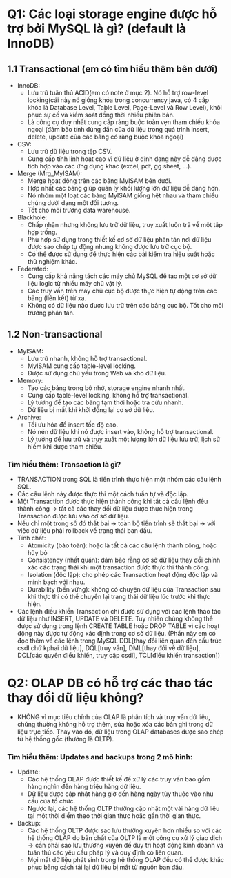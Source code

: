 # Q1: Các loại storage engine được hỗ trợ bởi MySQL là gì? (default là InnoDB)
## 1.1 Transactional (em có tìm hiểu thêm bên dưới)
- InnoDB:
  - Lưu trữ tuân thủ ACID(em có note ở mục 2). Nó hỗ trợ row-level locking(cái này nó giống khóa trong concurrency java, có 4 cấp khóa là Database Level, Table Level, Page-Level và Row Level), khôi phục sự cố và kiểm soát đồng thời nhiều phiên bản. 
  - Là công cụ duy nhất cung cấp ràng buộc toàn vẹn tham chiếu khóa ngoại (đảm bảo tính đúng đắn của dữ liệu trong quá trình insert, delete, update của các bảng có ràng buộc khóa ngoại)
- CSV:
  - Lưu trữ dữ liệu trong tệp CSV.
  - Cung cấp tính linh hoạt cao vì dữ liệu ở định dạng này dễ dàng được tích hợp vào các ứng dụng khác (excel, pdf, gg sheet, ...).
- Merge (Mrg_MyISAM):
  - Merge hoạt động trên các bảng MyISAM bên dưới.
  - Hợp nhất các bảng giúp quản lý khối lượng lớn dữ liệu dễ dàng hơn.
  - Nó nhóm một loạt các bảng MyISAM giống hệt nhau và tham chiếu chúng dưới dạng một đối tượng.
  - Tốt cho môi trường data warehouse.
- Blackhole:
  - Chấp nhận nhưng không lưu trữ dữ liệu, truy xuất luôn trả về một tập hợp trống.
  - Phù hợp sử dụng trong thiết kế cơ sở dữ liệu phân tán nơi dữ liệu được sao chép tự động nhưng không được lưu trữ cục bộ.
  - Có thể được sử dụng để thực hiện các bài kiểm tra hiệu suất hoặc thử nghiệm khác.
- Federated:
  - Cung cấp khả năng tách các máy chủ MySQL để tạo một cơ sở dữ liệu logic từ nhiều máy chủ vật lý.
  - Các truy vấn trên máy chủ cục bộ được thực hiện tự động trên các bảng (liên kết) từ xa.
  - Không có dữ liệu nào được lưu trữ trên các bảng cục bộ. Tốt cho môi trường phân tán.
## 1.2 Non-transactional
- MyISAM:
  - Lưu trữ nhanh, không hỗ trợ transactional.
  - MyISAM cung cấp table-level locking.
  - Được sử dụng chủ yếu trong Web và kho dữ liệu.
- Memory:
  - Tạo các bảng trong bộ nhớ, storage engine nhanh nhất.
  - Cung cấp table-level locking, không hỗ trợ transactional.
  - Lý tưởng để tạo các bảng tạm thời hoặc tra cứu nhanh.
  - Dữ liệu bị mất khi khởi động lại cơ sở dữ liệu.
- Archive:
  - Tối ưu hóa để insert tốc độ cao.
  - Nó nén dữ liệu khi nó được insert vào, không hỗ trợ transactional.
  - Lý tưởng để lưu trữ và truy xuất một lượng lớn dữ liệu lưu trữ, lịch sử hiếm khi được tham chiếu.
### Tìm hiểu thêm: Transaction là gì?
- TRANSACTION trong SQL là tiến trình thực hiện một nhóm các câu lệnh SQL. 
- Các câu lệnh này được thực thi một cách tuần tự và độc lập. 
- Một Transaction được thực hiện thành công khi tất cả câu lệnh đều thành công -> tất cả các thay đổi dữ liệu được thực hiện trong Transaction được lưu vào cơ sở dữ liệu. 
- Nếu chỉ một trong số đó thất bại -> toàn bộ tiến trình sẽ thất bại -> với việc dữ liệu phải rollback về trạng thái ban đầu.
- Tính chất:
  - Atomicity (bảo toàn): hoặc là tất cả các câu lệnh thành công, hoặc hủy bỏ
  - Consistency (nhất quán): đảm bảo rằng cơ sở dữ liệu thay đổi chính xác các trạng thái khi một transaction được thực thi thành công.
  - Isolation (độc lập): cho phép các Transaction hoạt động độc lập và minh bạch với nhau.
  - Durability (bền vững): không có chuyện dữ liệu của Transaction sau khi thực thi có thể chuyển lại trạng thái dữ liệu lúc trước khi thực hiện.
- Các lệnh điều khiển Transaction chỉ được sử dụng với các lệnh thao tác dữ liệu như INSERT, UPDATE và DELETE. Tuy nhiên chúng không thể được sử dụng trong lệnh CREATE TABLE hoặc DROP TABLE vì các hoạt động này được tự động xác định trong cơ sở dữ liệu.
(Phần này em có đọc thêm về các lệnh trong MySQL DDL[thay đổi liên quan đến cấu trúc csdl chứ kphai dữ liệu], DQL[truy vấn], DML[thay đổi về dữ liệu], DCL[các quyền điểu khiển, truy cập csdl], TCL[điều khiển transaction])
# Q2: OLAP DB có hỗ trợ các thao tác thay đổi dữ liệu không?
- KHÔNG vì mục tiêu chính của OLAP là phân tích và truy vấn dữ liệu, chúng thường không hỗ trợ thêm, sửa hoặc xóa các bản ghi trong dữ liệu trực tiếp. Thay vào đó, dữ liệu trong OLAP databases được sao chép từ hệ thống gốc (thường là OLTP).
### Tìm hiểu thêm: Updates and backups trong 2 mô hình:
- Update:
  - Các hệ thống OLAP được thiết kế để xử lý các truy vấn bao gồm hàng nghìn đến hàng triệu hàng dữ liệu.
  - Dữ liệu được cập nhật hàng giờ đến hàng ngày tùy thuộc vào nhu cầu của tổ chức.
  - Ngược lại, các hệ thống OLTP thường cập nhật một vài hàng dữ liệu tại một thời điểm theo thời gian thực hoặc gần thời gian thực.
- Backup:
  -  Các hệ thống OLTP được sao lưu thường xuyên hơn nhiều so với các hệ thống OLAP do bản chất của OLTP là một công cụ xử lý giao dịch -> cần phải sao lưu thường xuyên để duy trì hoạt động kinh doanh và tuân thủ các yêu cầu pháp lý và quy định có liên quan.
  -  Mọi mất dữ liệu phát sinh trong hệ thống OLAP đều có thể được khắc phục bằng cách tải lại dữ liệu bị mất từ ​​nguồn ban đầu.

